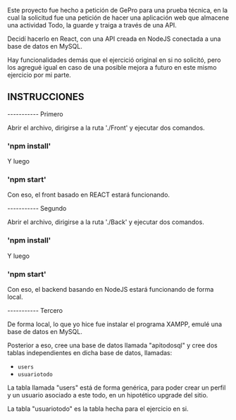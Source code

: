 Este proyecto fue hecho a petición de GePro para una prueba técnica, en la cual la solicitud fue una petición de hacer una aplicación web que almacene una actividad Todo, la guarde y traiga a través de una API. 

Decidí hacerlo en React, con una API creada en NodeJS conectada a una base de datos en MySQL.

Hay funcionalidades demás que el ejercició original en si no solicitó, pero los agregué igual en caso de una posible mejora a futuro en este mismo ejercicio por mi parte.

## INSTRUCCIONES
----------- Primero

Abrir el archivo, dirigirse a la ruta './Front' y ejecutar dos comandos.

### 'npm install'

Y luego

### 'npm start'

Con eso, el front basado en REACT estará funcionando. 

----------- Segundo

Abrir el archivo, dirigirse a la ruta './Back' y ejecutar dos comandos.

### 'npm install'

Y luego

### 'npm start'

Con eso, el backend basando en NodeJS estará funcionando de forma local.

----------- Tercero

De forma local, lo que yo hice fue instalar el programa XAMPP, emulé una base de datos en MySQL.

Posterior a eso, cree una base de datos llamada "apitodosql" y cree dos tablas independientes en dicha base de datos, llamadas: 
- `users`
- `usuariotodo`

La tabla llamada "users" está de forma genérica, para poder crear un perfil y un usuario asociado a este todo, en un hipotético upgrade del sitio.

La tabla "usuariotodo" es la tabla hecha para el ejercicio en si.